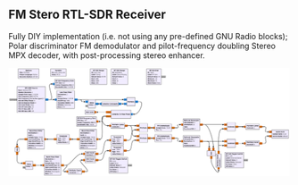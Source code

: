 ## FM Stero RTL-SDR Receiver

Fully DIY implementation (i.e. not using any pre-defined GNU Radio blocks); Polar discriminator FM demodulator and pilot-frequency doubling Stereo MPX decoder, with post-processing stereo enhancer.

![blockdiagram2](blockdiagram2.png)

